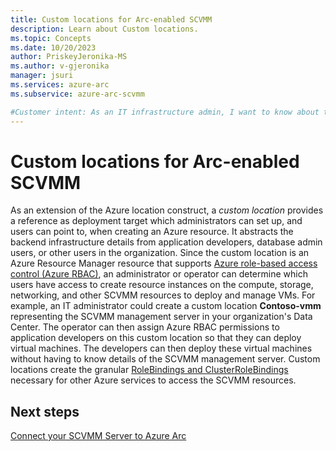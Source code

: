 ```yaml
---
title: Custom locations for Arc-enabled SCVMM
description: Learn about Custom locations. 
ms.topic: Concepts
ms.date: 10/20/2023
author: PriskeyJeronika-MS
ms.author: v-gjeronika
manager: jsuri
ms.services: azure-arc
ms.subservice: azure-arc-scvmm

#Customer intent: As an IT infrastructure admin, I want to know about the concepts behind Azure Arc
---
```


# Custom locations for Arc-enabled SCVMM

As an extension of the Azure location construct, a *custom location* provides a reference as deployment target which administrators can set up, and users can point to, when creating an Azure resource. It abstracts the backend infrastructure details from application developers, database admin users, or other users in the organization.
Since the custom location is an Azure Resource Manager resource that supports [Azure role-based access control (Azure RBAC)](../role-based-access-control/overview.md), an administrator or operator can determine which users have access to create resource instances on the compute, storage, networking, and other SCVMM resources to deploy and manage VMs.
For example, an IT administrator could create a custom location **Contoso-vmm** representing the SCVMM management server in your organization's Data Center. The operator can then assign Azure RBAC permissions to application developers on this custom location so that they can deploy virtual machines. The developers can then deploy these virtual machines without having to know details of the SCVMM management server.
Custom locations create the granular [RoleBindings and ClusterRoleBindings](https://kubernetes.io/docs/reference/access-authn-authz/rbac/#rolebinding-and-clusterrolebinding) necessary for other Azure services to access the SCVMM resources.

## Next steps
[Connect your SCVMM Server to Azure Arc](../azure-arc/system-center-virtual-machine-manager/quickstart-connect-system-center-virtual-machine-manager-to-arc.md)

